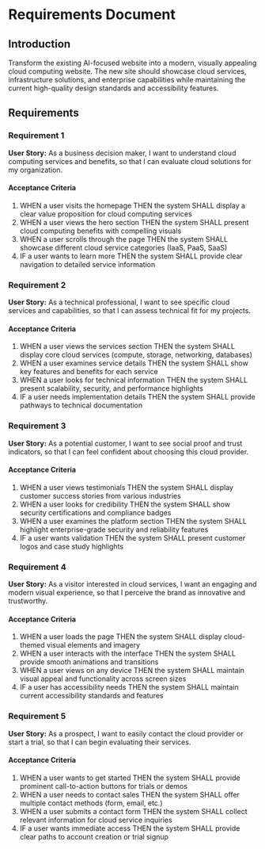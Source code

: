 # Requirements Document

## Introduction

Transform the existing AI-focused website into a modern, visually appealing cloud computing website. The new site should showcase cloud services, infrastructure solutions, and enterprise capabilities while maintaining the current high-quality design standards and accessibility features.

## Requirements

### Requirement 1

**User Story:** As a business decision maker, I want to understand cloud computing services and benefits, so that I can evaluate cloud solutions for my organization.

#### Acceptance Criteria

1. WHEN a user visits the homepage THEN the system SHALL display a clear value proposition for cloud computing services
2. WHEN a user views the hero section THEN the system SHALL present cloud computing benefits with compelling visuals
3. WHEN a user scrolls through the page THEN the system SHALL showcase different cloud service categories (IaaS, PaaS, SaaS)
4. IF a user wants to learn more THEN the system SHALL provide clear navigation to detailed service information

### Requirement 2

**User Story:** As a technical professional, I want to see specific cloud services and capabilities, so that I can assess technical fit for my projects.

#### Acceptance Criteria

1. WHEN a user views the services section THEN the system SHALL display core cloud services (compute, storage, networking, databases)
2. WHEN a user examines service details THEN the system SHALL show key features and benefits for each service
3. WHEN a user looks for technical information THEN the system SHALL present scalability, security, and performance highlights
4. IF a user needs implementation details THEN the system SHALL provide pathways to technical documentation

### Requirement 3

**User Story:** As a potential customer, I want to see social proof and trust indicators, so that I can feel confident about choosing this cloud provider.

#### Acceptance Criteria

1. WHEN a user views testimonials THEN the system SHALL display customer success stories from various industries
2. WHEN a user looks for credibility THEN the system SHALL show security certifications and compliance badges
3. WHEN a user examines the platform section THEN the system SHALL highlight enterprise-grade security and reliability features
4. IF a user wants validation THEN the system SHALL present customer logos and case study highlights

### Requirement 4

**User Story:** As a visitor interested in cloud services, I want an engaging and modern visual experience, so that I perceive the brand as innovative and trustworthy.

#### Acceptance Criteria

1. WHEN a user loads the page THEN the system SHALL display cloud-themed visual elements and imagery
2. WHEN a user interacts with the interface THEN the system SHALL provide smooth animations and transitions
3. WHEN a user views on any device THEN the system SHALL maintain visual appeal and functionality across screen sizes
4. IF a user has accessibility needs THEN the system SHALL maintain current accessibility standards and features

### Requirement 5

**User Story:** As a prospect, I want to easily contact the cloud provider or start a trial, so that I can begin evaluating their services.

#### Acceptance Criteria

1. WHEN a user wants to get started THEN the system SHALL provide prominent call-to-action buttons for trials or demos
2. WHEN a user needs to contact sales THEN the system SHALL offer multiple contact methods (form, email, etc.)
3. WHEN a user submits a contact form THEN the system SHALL collect relevant information for cloud service inquiries
4. IF a user wants immediate access THEN the system SHALL provide clear paths to account creation or trial signup
